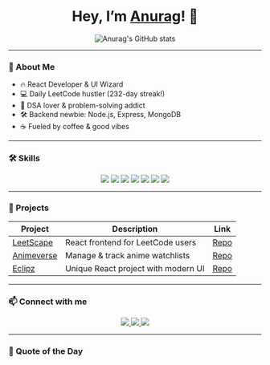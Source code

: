 <!-- HEADER: Animated typing effect -->
<h1 align="center">
  Hey, I’m <a href="https://github.com/your_github_username" target="_blank">Anurag</a>! 👋
</h1>
<p align="center">
  <em>
    <strong>
      <span id="typed-text"></span>
    </strong>
  </em>
</p>

<!-- PROFILE STATS -->
<p align="center">
  <img src="https://github-readme-stats.vercel.app/api?username=your_github_username&show_icons=true&theme=radical" alt="Anurag's GitHub stats" />
</p>

---

### 🚀 About Me
- 🔥 React Developer & UI Wizard  
- 💻 Daily LeetCode hustler (232-day streak!)  
- 🧠 DSA lover & problem-solving addict  
- 🛠️ Backend newbie: Node.js, Express, MongoDB  
- ☕ Fueled by coffee & good vibes  

---

### 🛠 Skills

<p align="center">
  <img src="https://img.shields.io/badge/React-20232A?style=for-the-badge&logo=react&logoColor=61DAFB" />
  <img src="https://img.shields.io/badge/TypeScript-3178C6?style=for-the-badge&logo=typescript&logoColor=white" />
  <img src="https://img.shields.io/badge/Node.js-339933?style=for-the-badge&logo=node.js&logoColor=white" />
  <img src="https://img.shields.io/badge/Express.js-000000?style=for-the-badge&logo=express&logoColor=white" />
  <img src="https://img.shields.io/badge/MongoDB-47A248?style=for-the-badge&logo=mongodb&logoColor=white" />
  <img src="https://img.shields.io/badge/Firebase-FFCA28?style=for-the-badge&logo=firebase&logoColor=black" />
  <img src="https://img.shields.io/badge/Git-F05032?style=for-the-badge&logo=git&logoColor=white" />
</p>

---

### 💼 Projects

| Project                                | Description                                  | Link                                      |
|--------------------------------------|----------------------------------------------|-------------------------------------------|
| [LeetScape](https://github.com/your_github_username/LeetScape)   | React frontend for LeetCode users             | [Repo](https://github.com/your_github_username/LeetScape) |
| [Animeverse](https://github.com/your_github_username/Animeverse) | Manage & track anime watchlists               | [Repo](https://github.com/your_github_username/Animeverse) |
| [Eclipz](https://github.com/your_github_username/Eclipz)         | Unique React project with modern UI           | [Repo](https://github.com/your_github_username/Eclipz)     |

---

### 📫 Connect with me

<p align="center">
  <a href="https://linkedin.com/in/your_linkedin" target="_blank">
    <img src="https://img.shields.io/badge/LinkedIn-0077B5?style=for-the-badge&logo=linkedin&logoColor=white" />
  </a>
  <a href="https://twitter.com/your_twitter" target="_blank">
    <img src="https://img.shields.io/badge/Twitter-1DA1F2?style=for-the-badge&logo=twitter&logoColor=white" />
  </a>
  <a href="mailto:your_email" target="_blank">
    <img src="https://img.shields.io/badge/Email-D14836?style=for-the-badge&logo=gmail&logoColor=white" />
  </a>
</p>

---

### 🎯 Quote of the Day

<p align="center" id="quote"></p>

<script>
// Animated typing effect
const texts = [
  "React dev & DSA master in the making.",
  "232 days LeetCode grind strong.",
  "Coding my way to the top.",
  "Consistency is the real flex.",
  "Keep calm and code on."
];

let count = 0;
let index = 0;
let currentText = '';
let letter = '';

(function type() {
  if (count === texts.length) count = 0;
  currentText = texts[count];
  letter = currentText.slice(0, ++index);

  document.getElementById('typed-text').innerHTML = letter;
  if (letter.length === currentText.length) {
    count++;
    index = 0;
    setTimeout(type, 1500);
  } else {
    setTimeout(type, 100);
  }
})();

// Random quote generator
const quotes = [
  "Consistency beats talent when talent doesn’t work hard.",
  "Code hard, dream big.",
  "Every line of code is a step closer to greatness.",
  "Debugging is like being a detective in a crime movie.",
  "Keep pushing, keep improving."
];

document.getElementById('quote').innerText = quotes[Math.floor(Math.random() * quotes.length)];
</script>

